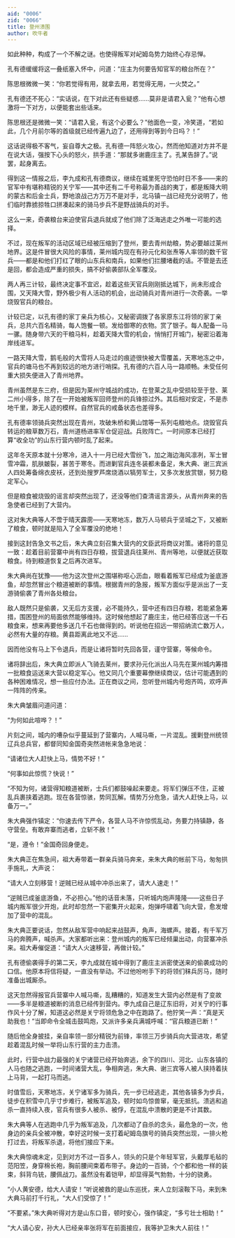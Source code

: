 ```yaml
---
aid: "0006"
zid: "0066"
title: 登州溃围
author: 吹牛者
---
```


如此种种，构成了一个不解之谜。也使得叛军对屺姆岛势力始终心存忌惮。

孔有德缓缓将这一叠纸塞入怀中，问道：“庄主为何要告知官军的粮台所在？”

陈思根微微一笑：“你若觉得有用，就拿去用，若觉得无用，一火焚之。”

孔有德还不死心：“实话说，在下对此还有些疑惑……莫非是请君入瓮？”他有心想激将一下对方，以便能套出些话来。

陈思根还是微微一笑：“请君入瓮，有这个必要么？”他面色一变，冷笑道，“若如此，几个月前尔等的首级就已经传遍九边了，还用得到等到今日吗？！”

这话说得极不客气，妄自尊大之极。孔有德一阵怒火攻心，然而他知道对方并不是在说大话，强按下心头的怒火，拱手道：“那就多谢鹿庄主了。孔某告辞了。”说罢，起身离去。

得到这一情报之后，李九成和孔有德商议，继续在城里死守恐怕时日不多——来的官军中有堪称精锐的关宁军——其中还有二千号称最为善战的夷丁，都是叛降大明的蒙古和后金士兵，野地浪战己方万万不是对手，北马镇一战已经充分说明了，他们临时靠掳掠牲口拼凑起来的骑马步兵不是野战骑兵的对手。

这么一来，奇袭粮台来迫使官兵退兵就成了他们除了泛海逃走之外唯一可能的选择。

不过，现在叛军的活动区域已经被压缩到了登州，要去青州劫粮，势必要越过莱州地界。这是件冒很大风险的事情，莱州城内现在有孙元化和张焘等人率领的数千官兵——都是和他们打红了眼的山东兵和南兵，如果他们拦腰堵截的话。不管是去还是回，都会造成严重的损失，搞不好偷袭部队全军覆没。

两人再三计较，最终决定事不宜迟，趁着这些天官兵刚刚抵达城下，尚未形成合围，又天降大雪，野外极少有人活动的机会，出动骑兵对青州进行一次奇袭。一举烧毁官兵的粮台。

计较已定，以孔有德的家丁亲兵为核心，又秘密调拨了各家原东江将领的家丁亲兵，总共六百名精骑，每人饱餐一顿。发给御寒的衣物。赏了银子。每人配备一马一骡。随身带六天的干粮马料，趁着天降大雪的机会，悄悄打开城门，秘密沿着海岸线进军。

一路天降大雪，鹅毛般的大雪将人马走过的痕迹很快被大雪覆盖，天寒地冻之中，官兵的塘马也不再到较远的地方进行哨探。孔有德的六百人马一路顺畅。未受任何重大损失便进入了青州地界。

青州虽然是东三府，但是因为莱州守城战的成功，在登莱之乱中受损较至于登、莱二州小得多，除了在一开始被叛军回师登州的兵锋掠过外。其后相对安定，不是赤地千里，渺无人迹的模样。自然官兵的戒备状态也差得多。

孔有德率领骑兵突然出现在青州，攻破朱桥和黄山馆等一系列屯粮地点。烧毁官兵转运的粮草数万石，青州道杨进率军仓促迎战。兵败阵亡。一时间原本已经打算“收全功”的山东行营内顿时乱了起来。

这年冬天原本就十分寒冷，进入十一月已经大雪纷飞，加之海边海风凛冽，军士冒雪冲霜，肌肤皴裂，甚苦于寒冬。而进剿官兵连冬装都未备足，朱大典、谢三宾派人四处筹备绵衣皮袄，还到处搜罗芦席烧酒以犒劳军士，又多次发放赏银，努力稳定军心。

但是粮食被烧毁的谣言却突然出现了，还没等他们查清谣言源头，从青州奔来的告急使者已经到了大营内。

这对朱大典等人不啻于晴天霹雳——天寒地冻，数万人马顿兵于坚城之下，又被断了粮食，顿时就是陷入了全军覆没的绝地！

接到这封告急文书之后，朱大典立刻召集大营内的文臣武将商议对策。诸将的意见一致：趁着目前营寨中尚有四日存粮，拔营退兵往莱州、青州等地，以便就近获取粮食。待到粮道恢复之后再次进军。

朱大典尚在犹豫——他为这次登州之围堪称呕心沥血，眼看着叛军已经成为釜底游鱼，却忽然冒出个粮道被断的事情。根据青州的急报，叛军方面似乎是派出了一支游骑偷袭了青州各处粮台。

敌人既然只是偷袭，又无后方支援，必不能持久，营中还有四日存粮，若能紧急筹措，围困登州的局面依然能够维持。这时候他想起了鹿庄主，他已经答应送一千石粮食来，想来再要他多送几千石也做得到的。听说他在招远一带招纳流亡数万人，必然有大量的存粮。黄县距离此地又不远……

因而他没有马上下令退兵，而是让诸将暂时先回各营，谨守营寨，等候命令。

诸将辞出后，朱大典立即派人飞骑去莱州，要求孙元化派出人马先在莱州城内筹措一批粮食运送来大营以稳定军心。他又同几个重要幕僚继续商议，估计可能遇到的各种困难情况，想一些应付办法。正在商议之间，忽听登州城内号炮齐鸣，欢呼声一阵阵的传来。

朱大典皱眉问道问道：

“为何如此喧哗？！”

片刻之间，城内的嘈杂似乎蔓延到了营寨内，人喊马嘶，一片混乱。援剿登州统领辽兵总兵官，都督同知金国奇突然进帐来急急地说：

“请诸位大人赶快上马，情势不好！”

“何事如此惊慌？快说！”

“不知为何，诸营得知粮道被断，士兵们都鼓噪起来要走。将军们弹压不住，正被乱兵裹挟着逃跑。现在各营惊骇，势同瓦解。情势万分危急，请大人赶快上马，以备万一。”

朱大典强作镇定：“你速去传下严令，各营人马不许惊慌乱动，务要力持镇静，各守营垒。有敢弃寨而逃者，立斩不赦！”

“是，遵令！”金国奇回身便走。

朱大典正在焦急间，祖大寿带着一群亲兵骑马奔来，来朱大典的帐前下马，匆匆拱手施礼，大声说：

“请大人立刻移营！逆贼已经从城中冲杀出来了，请大人速走！”

“逆贼已成釜底游鱼，不必担心。”他的话音未落，只听城内炮声隆隆——这些日子城内叛军很少开炮，此时却忽然一下密集开火起来，炮弹呼啸着飞向大营，愈发增加了营中的混乱。

朱大典正要说话，忽然从敌军营中响起来战鼓声，角声，海螺声。接着，有千军万马的奔腾声，喊杀声。大家都听出来：登州城内的叛军已经倾巢出动，向营寨冲杀来。祖大寿催促道：“请大人火速移营，再做计较。”

孔有德偷袭得手的第二天，李九成就在城中得到了鹿庄主派密使送来的偷袭成功的口信。他原本将信将疑，一直没有举动。不过他吩咐手下的将领们秣兵厉马，随时准备出城厮杀。

这天忽然得报官兵营寨中人喊马嘶，乱糟糟的，知道发生大营内必然是有了变故——多半是粮道被断的消息已经传到营内。李九成自己是辽东旧将，对关宁的行事作风十分了解，知道这必然是关宁将领危急之中在跑路了。他狞笑一声：“真是天助我也！”当即命令全城击鼓鸣炮，又派许多亲兵满城呼喊：“官兵粮道已断！”

随后他全身披挂，亲自率领一部分精锐为前锋，率领三万步骑兵向大营进攻，希望趁着混乱时候一举将山东行营的主力击溃。

此时，行营中战力最强的关宁诸营已经开始奔逃，余下的四川、河北、山东各镇的人马也随之逃跑，一时间诸营大乱，争相奔逃，朱大典、谢三宾等人被人挟持着扶上马背，一起打马而逃。

时值雪后，天寒地冻，关宁诸军多为骑兵，先一步已经逃走，其他各镇多为步兵，徒步在积雪中几乎寸步难行，被叛军追及，顿时如鸟惊兽窜，毫无抵抗。溃逃和追杀一直持续入夜，官兵有很多人被杀、被俘，在混乱中溃散的更是不计其数。

朱大典等人在逃跑中几乎为叛军追及，几次都动了自杀的念头，最危急的一次，他身边的亲兵全被冲散，幸好这时候一支打着屺姆岛旗号的骑兵突然出现，一排火枪打过去，将叛军杀退，将他们接应下来。

朱大典惊魂未定，见到对方不过一百多人，领头的只是个年轻军官，头戴厚毛毡的范阳笠，身穿棉长袍，胸前腰间束着布带子。身边的一百骑，个个都和他一样的装束，斜背鸟铳，腰佩战刀。虽然没有着铠甲，却显得英气勃勃，十分的骁勇。

“小人黄安德，给大人请安！”听说被救的是山东巡抚，来人立刻滚鞍下马，来到朱大典马前打千行礼，“大人们受惊了！”

“不要紧。”朱大典听得对方是山东口音，顿时安心，强作镇定，“多亏壮士相助！”

“大人请心安，孙大人已经亲率张将军在前面接应，我等护卫朱大人前往！”
